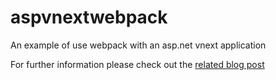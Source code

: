 # aspvnextwebpack
An example of use webpack with an asp.net vnext application

For further information please check out the [related blog post][blog]

[blog]: http://xabikos.com/javascript%20module%20bundler/javascript%20dependencies%20management/css%20module%20bundler/css%20dependencies%20management/2015/05/17/asp.net-vnext-with-webpack.html
